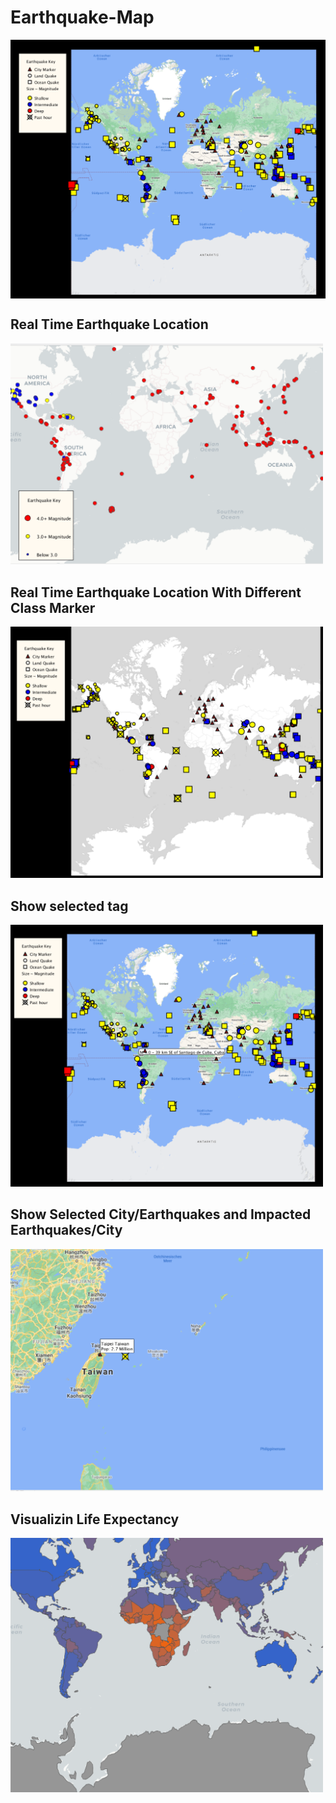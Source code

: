 # Earthquake-Map
<p align="center">
  <img src="/image/module5result.png" alt="" align="center" style="width:800px;"/>
</p>

## Real Time Earthquake Location
<!-- ![Earthquake](/image/EarthquakeLocationMag.png) -->
<img src="/image/EarthquakeLocationMag.png" alt="" style="width:500px;"/>


## Real Time Earthquake Location With Different Class Marker
<!-- ![](/image/EarthquakeLocationMagCItyLandOcean.png) -->
<img src="/image/EarthquakeLocationMagCItyLandOcean.png" alt="" style="width:500px;"/>


## Show selected tag
<img src="/image/showtag.png" alt="" style="width:500px;"/>


## Show Selected City/Earthquakes and Impacted Earthquakes/City
<img src="/image/impactCity.png" alt="" style="width:500px;"/>


## Visualizin Life Expectancy
<img src="lifeExp.png" alt="" style="width:500px;"/>
